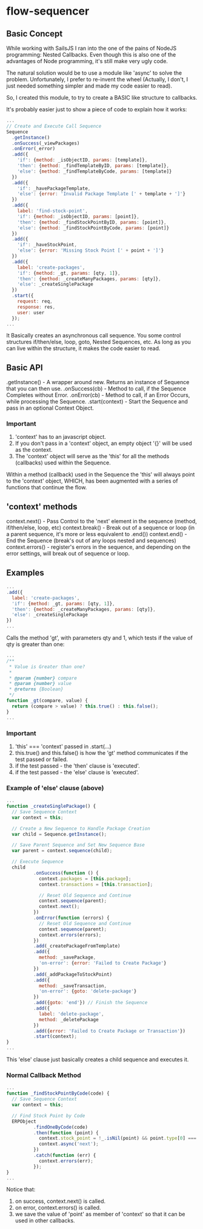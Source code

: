 # flow-sequencer

## Basic Concept

While working with SailsJS I ran into the one of the pains of NodeJS programming: Nested Callbacks.
Even though this is also one of the advantages of Node programming, it's still make very ugly code.

The natural solution would be to use a module like 'async' to solve the problem.
Unfortunately, I prefer to re-invent the wheel (Actually, I don't, I just needed
something simpler and made my code easier to read).

So, I created this module, to try to create a BASIC like structure to callbacks.

It's probably easier just to show a piece of code to explain how it works:

```js
...
// Create and Execute Call Sequence
Sequence
  .getInstance()
  .onSuccess(_viewPackages)
  .onError(_error)
  .add({
    'if': {method: _isObjectID, params: [template]},
    'then': {method: _findTemplateByID, params: [template]},
    'else': {method: _findTemplateByCode, params: [template]}
  })
  .add({
    'if': _havePackageTemplate,
    'else': {error: 'Invalid Package Template [' + template + ']'}
  })
  .add({
    label: 'find-stock-point',
    'if': {method: _isObjectID, params: [point]},
    'then': {method: _findStockPointByID, params: [point]},
    'else': {method: _findStockPointByCode, params: [point]}
  })
  .add({
    'if': _haveStockPoint,
    'else': {error: 'Missing Stock Point [' + point + ']'}
  })
  .add({
    label: 'create-packages',
    'if': {method: _gt, params: [qty, 1]},
    'then': {method: _createManyPackages, params: [qty]},
    'else': _createSinglePackage
  })
  .start({
    request: req,
    response: res,
    user: user
  });
...
```

It Basically creates an asynchronous call sequence.
You some control structures if/then/else, loop, goto, Nested Sequences, etc.
As long as you can live within the structure, it makes the code easier to read.

## Basic API

.getInstance() - A wrapper around new. Returns an instance of Sequence that you can then use.
.onSuccess(cb) - Method to call, if the Sequence Completes without Error.
.onError(cb) - Method to call, if an Error Occurs, while processing the Sequence.
.start(context) - Start the Sequence and pass in an optional Context Object.

### Important

1. 'context' has to an javascript object.
2. If you don't pass in a 'context' object, an empty object '{}' will be used as the context.
3. The 'context' object will serve as the 'this' for all the methods (callbacks) used within the Sequence.

Within a method (callback) used in the Sequence the 'this' will always point to the 'context' object, WHICH,
has been augmented with a series of functions that continue the flow.

## 'context' methods

context.next() - Pass Control to the 'next' element in the sequence (method, if/then/else, loop, etc)
context.break() - Break out of a sequence or loop (in a parent sequence, it's more or less equivalent to .end())
context.end() - End the Sequence (break's out of any loops nested and sequences)
context.errors() - register's errors in the sequence, and depending on the error settings, will break out of sequence or loop.

## Examples

```js
...
.add({
  label: 'create-packages',
  'if': {method: _gt, params: [qty, 1]},
  'then': {method: _createManyPackages, params: [qty]},
  'else': _createSinglePackage
})
...
```

Calls the method 'gt', with parameters qty and 1, which tests if the value of qty is greater than one:

```js
...
/**
 * Value is Greater than one?
 *
 * @param {number} compare
 * @param {number} value
 * @returns {Boolean}
 */
function _gt(compare, value) {
  return (compare > value) ? this.true() : this.false();
}
...
```

### Important

1. 'this' === 'context' passed in .start(...)
2. this.true() and this.false() is how the 'gt' method communicates if the test passed or failed.
3. if the test passed - the 'then' clause is 'executed'.
4. if the test passed - the 'else' clause is 'executed'.


### Example of 'else' clause (above)

```js
...
function _createSinglePackage() {
  // Save Sequence Context
  var context = this;

  // Create a New Sequence to Handle Package Creation
  var child = Sequence.getInstance();

  // Save Parent Sequence and Set New Sequence Base
  var parent = context.sequence(child);

  // Execute Sequence
  child
          .onSuccess(function () {
            context.packages = [this.package];
            context.transactions = [this.transaction];

            // Reset Old Sequence and Continue
            context.sequence(parent);
            context.next();
          })
          .onError(function (errors) {
            // Reset Old Sequence and Continue
            context.sequence(parent);
            context.errors(errors);
          })
          .add(_createPackageFromTemplate)
          .add({
            method: _savePackage,
            'on-error': {error: 'Failed to Create Package'}
          })
          .add(_addPackageToStockPoint)
          .add({
            method: _saveTransaction,
            'on-error': {goto: 'delete-package'}
          })
          .add({goto: 'end'}) // Finish the Sequence
          .add({
            label: 'delete-package',
            method: _deletePackage
          })
          .add({error: 'Failed to Create Package or Transaction'})
          .start(context);
}
...
```

This 'else' clause just basically creates a child sequence and executes it.

### Normal Callback Method

```js
...
function _findStockPointByCode(code) {
  // Save Sequence Context
  var context = this;

  // Find Stock Point by Code
  ERPObject
          .findOneByCode(code)
          .then(function (point) {
            context.stock_point = !_.isNil(point) && point.type[0] === 'S' ? point : null;
            context.async('next');
          })
          .catch(function (err) {
            context.errors(err);
          });
}
...
```

Notice that:

1. on success, context.next() is called.
2. on error, context.errors() is called.
3. we save the value of 'point' as member of 'context' so that it can be used in other callbacks.
